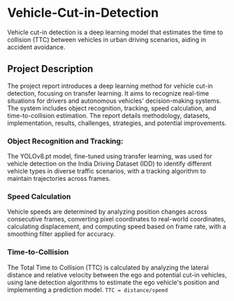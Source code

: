 # Vehicle-Cut-in-Detection

Vehicle cut-in detection is a deep learning model that estimates the time to collision (TTC) between vehicles in urban driving scenarios, aiding in accident avoidance.

## Project Description

The project report introduces a deep learning method for vehicle cut-in detection, focusing on transfer learning. It aims to recognize real-time situations for drivers and autonomous vehicles' decision-making systems. The system includes object recognition, tracking, speed calculation, and time-to-collision estimation. The report details methodology, datasets, implementation, results, challenges, strategies, and potential improvements.

### Object Recognition and Tracking:

The YOLOv8.pt model, fine-tuned using transfer learning, was used for vehicle detection on the India Driving Dataset (IDD) to identify different vehicle types in diverse traffic scenarios, with a tracking algorithm to maintain trajectories across frames.

### Speed Calculation

Vehicle speeds are determined by analyzing position changes across consecutive frames, converting pixel coordinates to real-world coordinates, calculating displacement, and computing speed based on frame rate, with a smoothing filter applied for accuracy.

### Time-to-Collision

The Total Time to Collision (TTC) is calculated by analyzing the lateral distance and relative velocity between the ego and potential cut-in vehicles, using lane detection algorithms to estimate the ego vehicle's position and implementing a prediction model.
`TTC = distance/speed`
